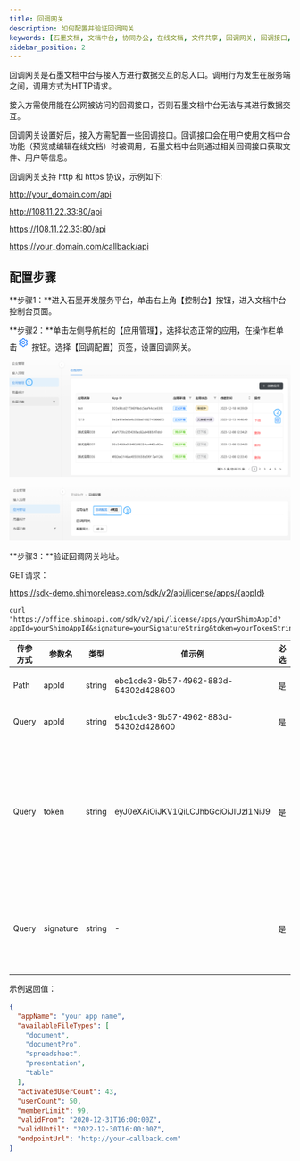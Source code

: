 ```yaml
---
title: 回调网关
description: 如何配置并验证回调网关
keywords: [石墨文档, 文档中台, 协同办公, 在线文档, 文件共享, 回调网关, 回调接口, AppID]
sidebar_position: 2
---
```


回调网关是石墨文档中台与接入方进行数据交互的总入口。调用行为发生在服务端之间，调用方式为HTTP请求。

接入方需使用能在公网被访问的回调接口，否则石墨文档中台无法与其进行数据交互。

回调网关设置好后，接入方需配置一些回调接口。回调接口会在用户使用文档中台功能（预览或编辑在线文档）时被调用，石墨文档中台则通过相关回调接口获取文件、用户等信息。

回调网关支持 http 和 https 协议，示例如下:

http://your_domain.com/api

http://108.11.22.33:80/api

https://108.11.22.33:80/api

https://your_domain.com/callback/api

## 配置步骤

**步骤1：**进入石墨开发服务平台，单击右上角【控制台】按钮，进入文档中台控制台页面。

**步骤2：**单击左侧导航栏的【应用管理】，选择状态正常的应用，在操作栏单击![setting](./../image/setting.png)按钮。选择【回调配置】页签，设置回调网关。

![gateway2](./../image/gateway2.png)

![gateway3](./../image/gateway3.png)

**步骤3：**验证回调网关地址。

GET请求：

https://sdk-demo.shimorelease.com/sdk/v2/api/license/apps/{appId}

```
curl "https://office.shimoapi.com/sdk/v2/api/license/apps/yourShimoAppId?appId=yourShimoAppId&signature=yourSignatureString&token=yourTokenString"
```

| 传参方式 | 参数名    | 类型   | 值示例                               | 必选 | 说明                                                         |
| -------- | --------- | ------ | ------------------------------------ | ---- | ------------------------------------------------------------ |
| Path     | appId     | string | ebc1cde3-9b57-4962-883d-54302d428600 | 是   | 接入方从石墨获取的 AppId                                     |
| Query    | appId     | string | ebc1cde3-9b57-4962-883d-54302d428600 | 是   | 接入方从石墨获取的 AppId                                     |
| Query    | token     | string | eyJ0eXAiOiJKV1QiLCJhbGciOiJIUzI1NiJ9 | 是   | 接入方提供的 token ，在石墨请求接入服务商的接口时，会放到 HTTP Headers X-Shimo-Token 中作为值进行传递 |
| Query    | signature | string | -                                    | 是   | 接入方，使用从石墨获取的 AppId 、AppSecret 根据 [签名方法](./../02quick-start/signature.md) 生成的字符串 |

示例返回值：

```json
{
  "appName": "your app name",
  "availableFileTypes": [
    "document",
    "documentPro",
    "spreadsheet",
    "presentation",
    "table"
  ],
  "activatedUserCount": 43,
  "userCount": 50,
  "memberLimit": 99,
  "validFrom": "2020-12-31T16:00:00Z",
  "validUntil": "2022-12-30T16:00:00Z",
  "endpointUrl": "http://your-callback.com"
}
```
